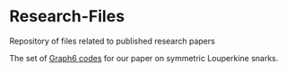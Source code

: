 # Research-Files
Repository of files related to published research papers

The set of [Graph6 codes](https://github.com/SupposeNot/Research-Files/blob/7a35801fd8d006dcc35bf639bd1aa265347c89fe/README.md) for our paper on symmetric Louperkine snarks.
